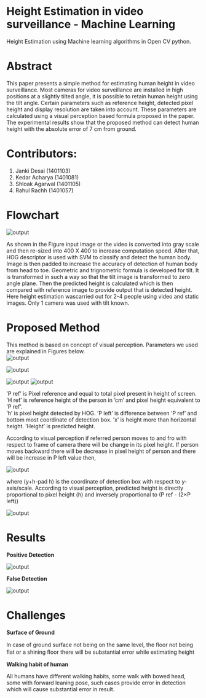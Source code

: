 

# Height Estimation in video surveillance - Machine Learning

Height Estimation using Machine learning algorithms in Open CV python. 

# Abstract <br/>

This paper presents a simple method for estimating human height in video surveillance. Most cameras for video surveillance are installed in high positions at a slightly tilted angle, it is possible to retain human height using the tilt angle. Certain parameters such as reference height, detected pixel height and display resolution are taken into account. These parameters are calculated using a visual perception based formula proposed in the paper. The experimental results show that the proposed method can detect human height with the absolute error of 7 cm from ground. 

# Contributors:<br/>
1. Janki Desai (1401103)<br/>
2. Kedar Acharya (1401081)<br/>
3. Shloak Agarwal (1401105)<br/>
4. Rahul Rachh (1401057)<br/>

# Flowchart <br/>

![output](https://github.com/janki1996/ML_HeightEstimation/blob/master/flowdiagram.jpg?raw=true)

As shown in the Figure input image or the video is converted into gray scale and then re-sized into 400 X 400 to increase computation speed. After that, HOG descriptor is used with SVM to classify and detect the human body. Image is then padded to increase the accuracy of detection of human body from head to toe. Geometric and trignometric formula is developed for tilt. It is transformed in such a way so that the tilt image is transformed to zero angle plane. Then the predicted height is calculated which is then compared with reference image to provide output that is detected height. Here height estimation wascarried out for 2-4 people using video and static images. Only 1 camera was used with tilt known. 


# Proposed Method
This method is based on concept of visual perception. Parameters we used are explained in Figures below.<br />
 ![output](https://github.com/janki1996/ML_HeightEstimation/blob/master/dig.PNG?raw=true)
 
![output](https://github.com/janki1996/ML_HeightEstimation/blob/master/Fig1.PNG?raw=true)

![output](https://github.com/janki1996/ML_HeightEstimation/blob/master/Fig2.PNG?raw=true)
![output](https://github.com/janki1996/ML_HeightEstimation/blob/master/Fig3.PNG?raw=true)

 ’P ref’ is Pixel reference and equal to total pixel present in height of screen. 
 ’H ref’ is reference height of the person in ’cm’ and pixel height equivalent to ’P ref’.  
 ’h’ is pixel height detected by HOG.
 ’P left’ is difference between ’P ref’ and bottom most coordinate of detection box. 
 ’x’ is height more than horizontal height. 
 ’Height’ is predicted height.
 
According to visual perception if referred person moves to and fro with respect to frame of camera there will be change in its pixel height. If person moves backward there will be decrease in pixel height of person and there will be increase in P left value then,

  ![output](https://github.com/janki1996/ML_HeightEstimation/blob/master/Formula1.JPG?raw=true)
 
 where (y+h-pad h) is the coordinate of detection box with respect to y-axis/scale. According to visual perception, predicted height is directly proportional to pixel height (h) and inversely proportional to (P ref - (2×P left))

 ![output](https://github.com/janki1996/ML_HeightEstimation/blob/master/Formula2.JPG?raw=true)



# Results

**Positive Detection**

![output](https://github.com/janki1996/ML_HeightEstimation/blob/master/positive%20(2).jpg?raw=true)

**False Detection**

![output](https://github.com/janki1996/ML_HeightEstimation/blob/master/false%20(2).jpg?raw=true)


 # Challenges 

 **Surface of Ground**  <br />

 In case of ground surface not being on the same level, the ﬂoor not being ﬂat or a shining ﬂoor there will be substantial error while estimating height <br />

 **Walking habit of human**  <br />

  All humans have different walking habits, some walk with bowed head, some with forward leaning pose, such cases provide error in detection which will cause substantial error in result. <br />
  
 







